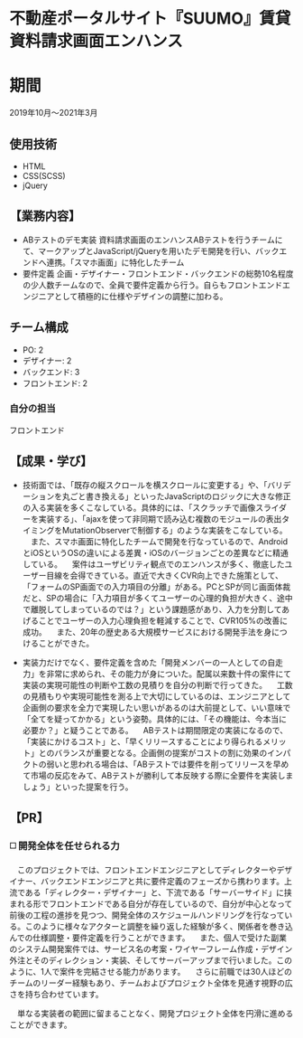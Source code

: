 # 不動産ポータルサイト『SUUMO』賃貸資料請求画面エンハンス

# 期間
2019年10月〜2021年3月

## 使用技術
- HTML
- CSS(SCSS)
- jQuery

## 【業務内容】
- ABテストのデモ実装
資料請求画面のエンハンスABテストを行うチームにて、マークアップとJavaScript/jQueryを用いたデモ開発を行い、バックエンドへ連携。「スマホ画面」に特化したチーム
- 要件定義
企画・デザイナー・フロントエンド・バックエンドの総勢10名程度の少人数チームなので、全員で要件定義から行う。自らもフロントエンドエンジニアとして積極的に仕様やデザインの調整に加わる。

## チーム構成

- PO: ​2
- デザイナー:  2
- バックエンド: 3
- フロントエンド: 2

###  自分の担当
フロントエンド

## 【成果・学び】
- 技術面では、「既存の縦スクロールを横スクロールに変更する」や、「バリデーションを丸ごと書き換える」といったJavaScriptのロジックに大きな修正の入る実装を多くこなしている。具体的には、「スクラッチで画像スライダーを実装する」、「ajaxを使って非同期で読み込む複数のモジュールの表出タイミングをMutationObserverで制御する」のような実装をこなしている。
　また、スマホ画面に特化したチームで開発を行なっているので、AndroidとiOSというOSの違いによる差異・iOSのバージョンごとの差異などに精通している。
　案件はユーザビリティ観点でのエンハンスが多く、徹底したユーザー目線を会得できている。直近で大きくCVR向上できた施策として、「フォームのSP画面での入力項目の分離」がある。PCとSPが同じ画面体裁だと、SPの場合に「入力項目が多くてユーザーの心理的負担が大きく、途中で離脱してしまっているのでは？」という課題感があり、入力を分割してあげることでユーザーの入力心理負担を軽減することで、CVR105%の改善に成功。
　また、20年の歴史ある大規模サービスにおける開発手法を身につけることができた。

- 実装力だけでなく、要件定義を含めた「開発メンバーの一人としての自走力」を非常に求められ、その能力が身についた。配属以来数十件の案件にて実装の実現可能性の判断や工数の見積りを自分の判断で行ってきた。
　工数の見積もりや実現可能性を測る上で大切にしているのは、エンジニアとして企画側の要求を全力で実現したい思いがあるのは大前提として、いい意味で「全てを疑ってかかる」という姿勢。具体的には、「その機能は、今本当に必要か？」と疑うことである。
　ABテストは期間限定の実装になるので、「実装にかけるコスト」と、「早くリリースすることにより得られるメリット」とのバランスが重要となる。企画側の提案がコストの割に効果のインパクトの弱いと思われる場合は、「ABテストでは要件を削ってリリースを早めて市場の反応をみて、ABテストが勝利して本反映する際に全要件を実装しましょう」といった提案を行う。

## 【PR】
### ◻️ 開発全体を任せられる力
　このプロジェクトでは、フロントエンドエンジニアとしてディレクターやデザイナー、バックエンドエンジニアと共に要件定義のフェーズから携わります。上流である「ディレクター・デザイナー」と、下流である「サーバーサイド」に挟まれる形でフロントエンドである自分が存在しているので、自分が中心となって前後の工程の進捗を見つつ、開発全体のスケジュールハンドリングを行なっている。このように様々なアクターと調整を繰り返した経験が多く、関係者を巻き込んでの仕様調整・要件定義を行うことができます。
　また、個人で受けた副業のシステム開発案件では、サービス名の考案・ワイヤーフレーム作成・デザイン外注とそのディレクション・実装、そしてサーバーアップまで行いました。このように、1人で案件を完結させる能力があります。
　さらに前職では30人ほどのチームのリーダー経験もあり、チームおよびプロジェクト全体を見通す視野の広さを持ち合わせています。

　単なる実装者の範囲に留まることなく、開発プロジェクト全体を円滑に進めることができます。